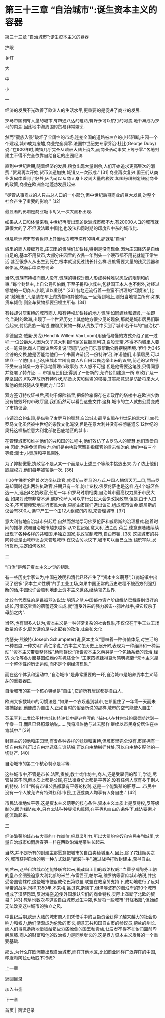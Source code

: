 # 第三十三章 “自治城市":诞生资本主义的容器

第三十三章 “自治城市":诞生资本主义的容器

护眼

关灯

大

中

小

一

经济的发展不光改善了欧洲人的生活水平,更重要的是促进了商业的发展.

罗马帝国拥有大量的城市,有四通八达的道路,有许多可以航行的河流,地中海成为罗马的内湖,因此地中海周围的贸易非常繁荣.

然而“蛮族入侵"破坏了全国性的市场,连接全国的道路被林立的小邦阻断,庄园一个个建起,城市成为废墟,商业完全凋零.法国中世纪史专家乔治·杜比(George Duby)说:“在900年时,城镇几乎完全从欧洲大陆上消失,而商业活动事实上等于零."各地封建主不得不完全依靠自给自足的庄园经济.

直到中世纪后期,随着经济的发展,粮食出现大量剩余,人们开始追求更高层次的消费.“贸易再次开始,货币流通加快,城镇又一次形成." [31] 商业再次复兴,国王们从商业发展中看到了好处,因为可以从商人身上收到大量的税收.各国纷纷制定鼓励商业的政策,商业在欧洲各地蓬勃发展起来.

“尽管从事商业的人只占总人口的一小部分,但中世纪后期商业的巨大发展,对整个社会产生了重要的影响." [32]

最显著的影响是商业城市的又一次大面积出现.

如果从人口和体量来看,中世纪再度出现的欧洲城市都不大,有20000人口的城市就算很大的了.不但没法跟中国比,也没法和同时期的印度和中东的城市比.

但是欧洲城市有着世界上其他地方城市没有的特点,那就是“自治".

城里的商人腰缠万贯,庄园里的贵族们却缺钱,特别是没有现金.因为庄园经济是自给自足的,基本不用货币,大部分庄园里的农民一年到头一个硬币都不用花就能正常生活.甚至很多人从出生到死亡,根本就没见过钱长什么样.贵族需要大量的钱买武器和奢侈品,然而手中没有现金.

当然,贵族有特权而商人没有.贵族的特权对商人形成种种难以忍受的限制和约束.“每个封建主,上自公爵和伯爵,下至子爵和小城主,包括国王本人也不例外,对经过领地的一切商人小贩,课以重税." [33] 各地还流行着一些蛮不讲理的“习惯法",比如“触地法",凡是装在车上的货物和其他物品,一旦落到地上,则归当地领主所有.如果货车倾倒,则全车货物都要归领主所有. [34]

有钱却讨厌束缚的城市商人,和有特权却缺钱的地方贵族,如同螺丝和螺母,一拍即合,当时的欧洲,出现了一个世界历史上其他地方很少见的现象,那就是城市居民们联合起来,付给贵族一笔钱,像购买货物一样,从贵族手中买到了城市若干年的“自治权".

亨德里克·威廉·房龙(Hendrik Willem Van Loom)用通俗易懂的方式介绍了这一过程:一位公爵大人因为欠了意大利银行家的巨额高利贷,百般无奈,不得不向城里人要求一笔贷款.商人们商议后答复说“同意",说他们乐意帮助公爵摆脱困境.“但作为345金镑的交换,他是否能给他们一个书面许诺(另一份特许证),许诺他们,市镇居民,可以建立一个他们自己的,由城市里所有商人和自由公民选举出来的议会,前述的议会将不受来自城堡一方干涉地管理市政事务.大人怒不可遏.但是他需要这笔钱,只得同意并签署了特许证......市镇居民们还得到了一份新的,允许他们建造一所'市政厅’及一座坚固的,可以存放所有特许状,防备火灾和偷盗的塔楼,其实那意思是防备将来大人和他的武装随从使用武力." [35]

双方签订特权证书后,密封于保险箱里,把保险箱保存在市政厅的塔楼中.在欧洲少数没有被毁坏的市政厅里,我们仍然可以看到这些文件.这样,城市的主人就由公爵变成了市镇议会.

市镇议会的出现,是借鉴了古罗马的智慧.自治城市最早出现在11世纪的意大利.古代罗马文化虽然被中世纪的宗教文化淹没,但是在意大利并没有被彻底遗忘.12世纪的奥托这样描绘意大利北部伦巴底地区的城市:

在管理城市和维护他们的共和国的过程中,他们效仿了古罗马人的智慧.他们热爱自由,因此,为避免滥用权力,他们是由执政官而非指挥官的意志统治的.他们中有三个等级:骑士,小贵族和平民百姓.

为了抑制傲慢,执政官不是从某一个而是从上述三个等级中挑选出来.为了防止他们觊觎权力,他们每年被轮换一次. [36]

1138年佛罗伦萨首次选举执政官,就模仿古罗马的方式.中国人相信天无二日,而古罗马却同时选出两名执政官,任期只有一年,防止专权.佛罗伦萨也是这样,在4个城区各选一人,选出4名执政官,任期一年.和罗马时期相类,自治城市最高权力属于市民大会,如果对政府非常不满,佛罗伦萨人可以举行公民大会来改换政府.但是,由于人口众多,不可能频繁地举行市民大会,只能由市民们选出议员,组成城市议会.威尼斯的议会有300人,选举产生一个由12人组成的内阁,来管理城市. [37]

意大利各地自治城市兴起后,自然而然地学习佛罗伦萨和威尼斯的治理模式.随着时间的推移,欧洲自治城市越来越多.从12世纪起,意大利,法兰西,荷兰,德意志陆陆续续出现了各种各样的共和国,半独立国家,执政官制城市,自由市镇. [38] 这些城市的共同特点是由城市议会来管理城市.在议会的决议下,城市可以自己立法,组织军队,发行货币,决定如何收税.

二

“自治"是解开资本主义之谜的钥匙.

有一些历史学家认为,中国在晚明和清代已经产生了“资本主义萌芽",江南城镇中出现了很多“资本主义性质"的手工业工场,如果中国正常的历史进程不被西方列强打断的话,中国也许会顺利地走上资本主义道路,继续领先世界.

比较有代表性的是吕振羽的说法:明清之际,中国都市资产阶级经济已经得到很好的成长,可惜这宝贵的蓓蕾还没长成,就“遭受外来的强力袭击--鸦片战争,把它绞杀于母胎之内".

当然,也有很多人认为,资本主义是一种非常复杂的社会现象,不仅仅在于手工业工场数量的多少,更关键的是与之配套的政治,社会和文化.

约瑟夫·熊彼特(Joseph Schumpeter)说,资本主义“意味着一种价值体系,对生活的一种态度,一种文明".黄仁宇说,“资本主义在历史上展开时,表现为一种组织和一种运动"“资本主义带着整体性".杨师群说:“所谓资本主义萌芽是一个包括系统的政治,经济,文化等各方面基因细胞的有机结合体."王家范概括得更为简明扼要:“资本主义是一个整体性的历史运动,而不是个别经济现象."

而在这个体系和运动中,“自治城市"是非常重要的一环,自治城市是培养资本主义萌芽的重要器皿.

自治城市的第一个核心特点是“自由",它的所有居民都是自由人.

欧洲大多数城市的习惯法是,“如果一个农奴逃到城市,在那里住了一年零一天而未被捕捉到,他便成为自由人.正如当时的俗话所说的那样,城市的空气能使人自由".

英王亨利二世给予林肯城的特许状中是这样写的:“任何人在林肯城的居留期达到一年零一日,而且已经照章纳税,......我将准许他与过去那样,继续以市民身份居住在林肯城中." [39]

封建主的领地和庄园里,有着各种各样的规矩和束缚,但城市里完全没有.市民拥有一切自由权利,可以自由地选择与谁结婚,可以自由地搬迁住址,可以自由地支配他的一切财产. [40]

自治城市的第二个核心特点是平等.

这些城市中,不管是市长,法官,贵族,教士或作坊主,商人,还是受雇佣的帮工,学徒,尽管贫富不同,但本质上都是公民,在法律身份上都是平等的,没有任何人享有多于别人的特权. [41] “所有市镇公民都享有平等的权利.这是一个能繁殖的胚芽......市民中没有一个人被允许有特殊权利.市民,工匠或商人均享有人身自由." [42]

市民法律地位平等,这是资本主义萌芽的核心条件.资本主义本质上是反特权,反等级制的,因为经济如水,只有去除种种堤坝和障碍,在平等和自由的条件下,经济要素才能流动起来.

三

经济繁荣的城市有大量的工作岗位,极具吸引力.所以大量的农奴和农民来到城里,大量自治城市如雨后春笋一样在西欧沿海地带生长起来.

当然,并不是所有的封建主都愿意把城市的自由卖给城里人.因此,除了花钱赎买之外,城市获得自治的另一种方式就是“武装斗争",通过战争打败封建主,获得自由.

到后来,这些自治城市还能够联合起来,挑战国王们的政治权威:“当霍亨斯陶芬王朝的皇帝企图强迫意大利北部的米兰,布雷西亚,帕尔马,维罗纳等富庶城市纳税,并接受帝国管辖时,这些城市便组成伦巴第联盟.联盟在教皇的支持下,成功地进行了反对皇帝的战争.同样,1350年,不来梅,吕贝克,斯德丁,但泽等波罗的海沿岸的90个城市组成了汉萨同盟,反对海盗,迫使外国承认它们的商业特权,实际上垄断了北欧的贸易." [43] 教皇也数次与这些自由城市发生冲突,也曾将一些城市“开除教籍",但始终无法改变这些城市的独立之风.

中世纪后期,欧洲大陆的城市商人们凭借手中的巨额资金获得了越来越大的社会影响力和权力,他们渐渐成为伦敦的市长,德意志共和国自由市的参议员,荷兰的州长.商人们得意扬扬地借钱给那些穷困潦倒的国王和贵族,让后者不得不在他们面前卑躬屈膝.商人的财富和他的政治权力是同步增长的.这是西方资本主义发展的一个重要基础.

那么,为什么在欧洲能出现自治城市,而在其他地区,比如商业同样广泛存在的中国,印度和阿拉伯地区不行呢?

上一章

返回目录

加入书签

下一章

首页 | 阅读记录